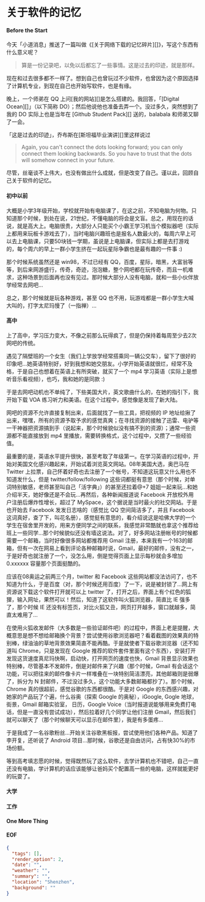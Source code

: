 关于软件的记忆
===

#### Before the Start
今天「小道消息」推送了一篇叫做《[关于网络下载的记忆碎片][]》，写这个东西有什么意义呢？

> 算是一份记录吧，以免以后都忘了一些事情。这是过去的印迹，就是那样。

现在和过去很多都不一样了。想到自己也曾玩过不少软件，也曾因为这个原因选择了计算机专业，到现在自己也开始写软件，也是有缘。

晚上，一个师弟在 QQ 上问[我的网站][]是怎么搭建的。我回答，「[Digital Ocean][]」（以下简称 DO）；然后他说他也准备去弄一个。没过多久，突然想到了我的 DO 实际上也是当年在 [Github Student Pack][] 送的，balabala 和师弟又聊了一会。

「这是过去的印迹」，乔布斯在[斯坦福毕业演讲][]里这样说过

> Again, you can't connect the dots looking forward; you can only connect them looking backwards. So you have to trust that the dots will somehow connect in your future. 

尽管，丝毫谈不上伟大，也没有做出什么成就，但是改变了自己。谨以此，回顾自己关于软件的记忆。

#### 初中以前
大概是小学3年级开始，学校就开始有电脑课了，在这之前，不知电脑为何物。只知道那个时候，到处在说，21世纪，不懂电脑的将会是文盲。总之，用现在的话说，就是高大上。电脑很贵，大部分人只能买个小霸王学习机当个模拟器吧（实际上都用来玩板卡游戏去了），当时电脑兴趣班也是报名人数最火的，每周六早上可以去上电脑课，只要50块钱一学期，虽说是上电脑课，但实际上都是去打游戏的，每个周六的早上一群小学生挤在一起玩星际争霸也是最有趣的一件事 :)

那个时候系统虽然还是 win98，不过已经有 QQ，百度，星际，暗黑，大富翁等等，到后来网游盛行，传奇，奇迹，泡泡糖，整个网吧都在玩传奇，而且一机难求，这种场景到后面再也没有见过。那时候大部分人没有电脑，就和一些小伙伴放学经常去网吧...

总之，那个时候就是玩各种游戏，甚至 QQ 也不用，玩游戏都是一群小学生大喊大叫的，打字太尼玛慢了（一指禅）...

#### 高中
上了高中，学习压力变大，不像之前那么玩得疯了，但是仍保持着每周至少去2次网吧的传统。

遇见了隔壁班的一个女生（我们上学放学经常搭乘同一辆公交车），留下了很好的印象吧...她英语特别好，好到我想和她交朋友。小学开始英语就很烂，经常不及格，于是自己也想着在英语上有所突破，就买了一个 mp4 学习英语（实际上是想听音乐看视频），也巧，我和她的是同款 :)

于是去网吧动机也不单纯了，下些美国大片，英文歌曲什么的，在她的指引下，我开始下载 VOA 练习听力和美语。在这个过程中，感觉像是发现了新大陆。

网吧的资源不允许直接复制出来，后面就找了一些工具，把视频的 IP 地址给揪了出来，嘿嘿，所有的资源予取予求的感觉真爽；在寻找资源的接触了迅雷、电驴等一干神器把资源搞到手（说起来，那个时候貌似没有搞不到的资源）；通常一些资源都不能直接放到 mp4 里播放，需要转换格式，这个过程中，又攒了一些经验值。

最重要的是，英语水平提升很快，甚至考取了年级第一。在学习英语的过程中，开始对美国文化感兴趣起来，开始试着浏览英文网站。08年美国大选，奥巴马在 Twitter 上拉票，自己怀着好奇也去注册了一个帐号，不知道这玩意又什么用也不知道发什么，但是  twitter/follow/following 这些词都挺有意思（那个时候，对单词特别敏感，老师甚至叫自己「活字典」）的甚至还拉着@+7 姐姐一起来玩...和她介绍半天，她好像还是不会玩...再然后，各种新闻报道说 Facebook 开放校外用户注册后爆炸性增长，超过了 MySpace，这个据说是当时最火的社交网站。于是也开始去 Facebook 发发日志啥的（感觉比 QQ 空间简洁多了，并且 Facebook 这词真好，查了下，叫花名册），感觉挺有意思的，看介绍说这是哈佛大学的一个学生在宿舍里开发的，用来方便同学之间的联系，我感觉非常酷就也拿这个推荐给班上一些同学...那个时候貌似还没有墙这说法。对了，好多网站注册帐号的时候都需要一个邮箱，当时好像很多网站都推荐用 Gmail 注册，本来我有一个163的邮箱，但有一次在网易上看到评论各种邮箱时说，Gmail，最好的邮件，没有之一，于是好奇也就注册了一个，没怎么用，倒是觉得页面上显示每秒就会多增加 0.xxxxxx 容量那个页面挺酷的。

应该在08奥运之前两三个月，twitter 和 Facebook 这些网站都没法访问了，也不知道为什么，于是百度（对，那个时候还用百度）了一下，说是被封锁了...网上有资源说下载这个软件打开就可以上 twitter 了，打开之后，界面上有个红色的狐狸，输入网址，果然可以！然后，知道了这软件叫火狐浏览器，简直比 IE 强多了，那个时候 IE 还没有标签页，对比火狐又丑，网页打开越多，窗口就越多，简直太难用了...

在使用火狐收发邮件（大多数是一些验证邮件吧）的过程中，界面上老是提醒，大概意思是想不想给邮箱换个背景？尝试使用谷歌浏览器吧？看着截图的效果真的特别棒，绿油油的草地背景效果简直不能再酷。于是就使者下载谷歌浏览器（还不知道叫 Chrome，只是发现在 Google 推荐的软件套件里面有这个东西），安装打开发现这货速度真尼玛快啊，启动快，打开网页的速度也快，Gmail 背景显示效果也特别棒，尽管基本不发邮件，倒是对邮件来了兴趣（那个时候，Gmail 有会话这个功能，可以把往来的邮件像卡片一样堆叠在一块特别简洁漂亮，其他邮箱则是弱爆了，拆分为 N 封邮件，不过没过多久，这个功能大多数邮箱都抄了）。那个时候，Chrome 真的很超前，感觉谷歌的东西都很酷。于是对 Google 的东西感兴趣，对她家的产品玩了个遍，什么谷奥（探索 Google 的奥秘），iGoogle, Gogle 地球，街景，Gmail 邮箱实验室， 日历，Google Voice（当时报道说能够用来免费打电话，但是一直没有尝试成功），然后拉着好几个同学让他们注册 Gmail，然后我们就可以聊天了（那个时候聊天可以显示在邮件里），我是有多蛋疼...

于是我成了一名谷歌粉丝...开始关注谷歌黑板报，尝试使用他们各种产品。知道了李开复，还听说了 Android 项目...那时候，谷歌还是自由访问，占有快30%的市场份额。

等到高考填志愿的时候，觉得既然玩了这么软件，去学计算机也不错吧，自己一直还没有电脑，学计算机的话应该能够让爸妈买个配置高一些的电脑，这样就能更好的玩耍了。

#### 大学

#### 工作

#### One More Thing

#### EOF
```json
{
  "tags": [],
  "render_option": 2,
  "date": "",
  "weather": "",
  "summary": "",
  "location": "Shenzhen",
  "background": ""
}
```
